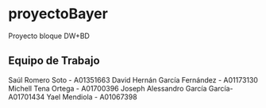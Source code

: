 # proyectoBayer
Proyecto bloque DW+BD

## Equipo de Trabajo
Saúl Romero Soto - A01351663
David Hernán García Fernández - A01173130
Michell Tena Ortega - A01700396
Joseph Alessandro García García- A01701434
Yael Mendiola - A01067398
